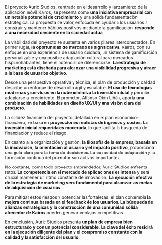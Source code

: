 El proyecto Auric Studios, centrado en el desarrollo y lanzamiento de la aplicación móvil Kairos, se presenta como **una iniciativa empresarial con un notable potencial de crecimiento** y una sólida fundamentación estratégica. La propuesta de valor, enfocada en ayudar a los usuarios a construir y mantener hábitos positivos mediante la gamificación, **responde a una necesidad creciente en la sociedad actual**.

La viabilidad del proyecto se sustenta en varios pilares interconectados. En primer lugar, **la oportunidad de mercado es significativa**. Kairos, con su enfoque en una experiencia de usuario cuidada, un sistema de gamificación personalizable y una posible adaptación cultural para mercados hispanohablantes, tiene el potencial de diferenciarse. **La estrategia de marketing está diseñada para alcanzar una visibilidad progresiva y atraer a la base de usuarios objetivo**.

Desde una perspectiva operativa y técnica, el plan de producción y calidad describe un enfoque de desarrollo ágil y escalable. **El uso de tecnologías modernas y servicios en la nube minimiza la inversión inicial** y permite adaptarse al crecimiento. El promotor, Alfonso Otón Liñán, aporta **una combinación de habilidades en diseño UX/UI y una visión clara del producto**.

La solidez financiera del proyecto, detallada en el plan económico-financiero, se basa en **proyecciones realistas de ingresos y costes**. **La inversión inicial requerida es moderada**, lo que facilita la búsqueda de financiación y reduce el riesgo.

En cuanto a la organización y gestión, **la filosofía de la empresa, basada en la innovación, la orientación al usuario y el impacto positivo**, proporciona una guía clara para la toma de decisiones. La capacidad de adaptación y la formación continua del promotor son activos importantes.

No obstante, como todo proyecto emprendedor, Auric Studios enfrenta retos. **La competencia en el mercado de aplicaciones es intensa** y será crucial mantener un ritmo constante de innovación. **La ejecución efectiva de la estrategia de marketing será fundamental para alcanzar las metas de adquisición de usuarios**.

Para mitigar estos riesgos y potenciar las fortalezas, el plan contempla **la mejora continua basada en el feedback de los usuarios**. **La búsqueda de alianzas estratégicas y la construcción de una comunidad sólida alrededor de Kairos** pueden generar ventajas competitivas.

En conclusión, Auric Studios presenta **un plan de empresa bien estructurado y con un potencial considerable**. **La clave del éxito residirá en la ejecución diligente del plan y el compromiso constante con la calidad y la satisfacción del usuario**.